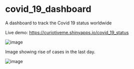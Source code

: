 # covid_19_dashboard
A dashboard to track the Covid 19 status worldwide

Live demo: https://curiotiveme.shinyapps.io/covid_19_status

![image](https://user-images.githubusercontent.com/420175/108132209-b5e07900-706f-11eb-97bd-d3012e402d72.png)

Image showing rise of cases in the last day.

![image](https://user-images.githubusercontent.com/420175/108132642-6fd7e500-7070-11eb-8cde-32e259c96c52.png)

